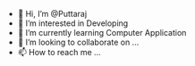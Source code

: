 - 👋 Hi, I’m @Puttaraj
- 👀 I’m interested in Developing   
- 🌱 I’m currently learning Computer Application
- 💞️ I’m looking to collaborate on ...
- 📫 How to reach me ...

<!---
Puttaraj/Puttaraj is a ✨ special ✨ repository because its `README.md` (this file) appears on your GitHub profile.
You can click the Preview link to take a look at your changes.
--->
